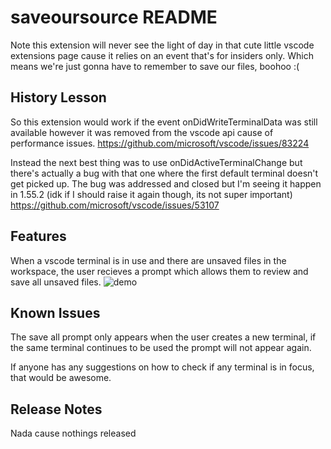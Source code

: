 # saveoursource README

Note this extension will never see the light of day in that cute little vscode extensions page cause it relies on an event that's for insiders only. Which means we're just gonna have to remember to save our files, boohoo :(

## History Lesson
So this extension would work if the event onDidWriteTerminalData was still available however it was removed from the vscode api cause of performance issues.
https://github.com/microsoft/vscode/issues/83224

Instead the next best thing was to use onDidActiveTerminalChange but there's actually a bug with that one where the first default terminal doesn't get picked up. The bug was addressed and closed but I'm seeing it happen in 1.55.2 (idk if I should raise it again though, its not super important)
https://github.com/microsoft/vscode/issues/53107

## Features

When a vscode terminal is in use and there are unsaved files in the workspace, the user recieves a prompt which allows them to review and save all unsaved files.
![demo](https://github.com/krkeely/vscode-ext-saveoursource/init/images/source_our_save_example.gif)

## Known Issues

The save all prompt only appears when the user creates a new terminal, if the same terminal continues to be used the prompt will not appear again.

If anyone has any suggestions on how to check if any terminal is in focus, that would be awesome.

## Release Notes

Nada cause nothings released


